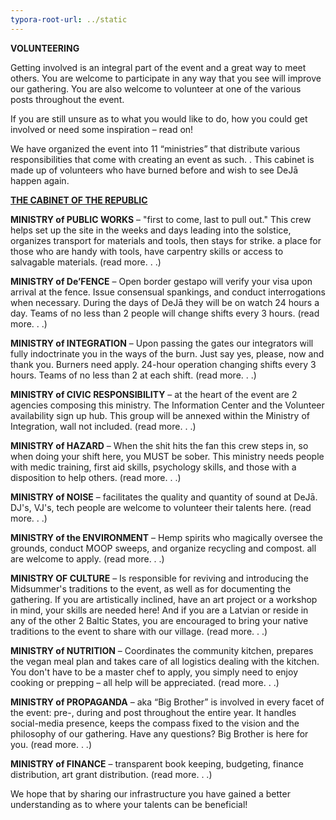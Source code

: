```yaml
---
typora-root-url: ../static
---
```


**VOLUNTEERING**

Getting involved is an integral part of the event and a great way to meet others.  You are welcome to participate in any way that you see will improve our gathering.  You are also welcome to volunteer at one of the various posts throughout the event. 

If you are still unsure as to what you would like to do, how you could get involved or need some inspiration – read on!

We have organized the event into 11 “ministries” that distribute various responsibilities that come with creating an event as such. . This cabinet is made up of volunteers who have burned before and wish to see DeJā happen again. 



**<u>THE CABINET OF THE REPUBLIC</u>**

**MINISTRY of PUBLIC WORKS** – "first to come, last to pull out."  This crew helps set up the site in the weeks and days leading into the solstice, organizes transport for materials and tools,  then stays for strike.   a place for those who are handy with tools,  have carpentry skills or access to salvagable materials. (read more. . .) 

**MINISTRY of De’FENCE** –   Open border gestapo will verify your visa upon arrival at the fence.  Issue consensual spankings, and conduct interrogations when necessary.  During the days of DeJā they will be on watch 24 hours a day. Teams of no less than 2 people will change shifts every 3 hours.  (read more. . .)

**MINISTRY of INTEGRATION**  –  Upon passing the gates our integrators will fully indoctrinate you in the ways of the burn.  Just say yes, please, now and thank you.  Burners need apply.  24-hour operation changing shifts every 3 hours.  Teams of no less than 2 at each shift.  (read more. . .)

**MINISTRY of CIVIC RESPONSIBILITY**  –  at the heart of the event are 2 agencies composing this ministry. The Information Center and the Volunteer availability sign up hub. This group will be annexed within the Ministry of Integration, wall not included.  (read more. . .)

**MINISTRY of HAZARD**  –  When the shit hits the fan this crew steps in, so when doing your shift here, you MUST be sober. This ministry needs people with medic training, first aid skills, psychology skills,  and those with a disposition to help others.  (read more. . .)

**MINISTRY of NOISE**  –  facilitates the quality and quantity of sound at DeJā.  DJ's, VJ's, tech people are welcome to volunteer their talents here.  (read more. . .)

**MINISTRY of the ENVIRONMENT** –  Hemp spirits who magically oversee the grounds, conduct MOOP sweeps, and organize recycling and compost. all are welcome to apply. (read more. . .)

**MINISTRY OF CULTURE** –  Is responsible for reviving and introducing the Midsummer's traditions to the event, as well as for documenting the gathering.  If you are artistically inclined, have an art project or a workshop in mind, your skills are needed here!  And if you are a Latvian or reside in any of the other 2 Baltic States, you are encouraged to bring your native traditions to the event to share with our village. (read more. . .)

**MINISTRY of NUTRITION** – Coordinates the community kitchen, prepares the vegan meal plan and takes care of all logistics dealing with the kitchen.   You don't have to be a master chef to apply, you simply need to enjoy cooking or prepping – all help will be appreciated.  (read more. . .)

**MINISTRY of PROPAGANDA** –  aka “Big Brother” is involved in every facet of the event: pre-, during and post throughout the entire year.  It handles social-media presence, keeps the compass fixed to the vision and the philosophy of our gathering. Have any questions? Big Brother is here for you. (read more. . .)

**MINISTRY of FINANCE**  –  transparent book keeping, budgeting, finance distribution, art grant distribution.  (read more. . .)



We hope that by sharing our infrastructure you have gained a better understanding as to where your talents can be beneficial!